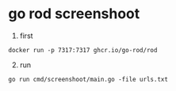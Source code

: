 # go rod screenshoot

1. first
```
docker run -p 7317:7317 ghcr.io/go-rod/rod
```
2. run
```
go run cmd/screenshoot/main.go -file urls.txt
```
